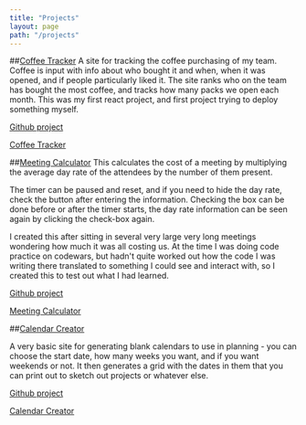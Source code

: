 ```yaml
---
title: "Projects"
layout: page
path: "/projects"
---
```


##[Coffee Tracker](http://coffee-tracker.eleanormollett.com/)
A site for tracking the coffee purchasing of my team. Coffee is input with info about who bought it and when, when it was opened, and if people particularly liked it. The site ranks who on the team has bought the most coffee, and tracks how many packs we open each month. This was my first react project, and first project trying to deploy something myself.

[Github project](https://github.com/emollett/coffee-tracker)

[Coffee Tracker](http://coffee-tracker.eleanormollett.com/)

##[Meeting Calculator](https://emollett.github.io/meeting-value/index)
This calculates the cost of a meeting by multiplying the average day rate of the attendees by the number of them present.

The timer can be paused and reset, and if you need to hide the day rate, check the button after entering the information. Checking the box can be done before or after the timer starts, the day rate information can be seen again by clicking the check-box again.

I created this after sitting in several very large very long meetings wondering how much it was all costing us. At the time I was doing code practice on codewars, but hadn't quite worked out how the code I was writing there translated to something I could see and interact with, so I created this to test out what I had learned.

[Github project](https://github.com/emollett/meeting-value)

[Meeting Calculator](https://emollett.github.io/meeting-value/index)

##[Calendar Creator](https://emollett.github.io/calendar/calendar)

A very basic site for generating blank calendars to use in planning - you can choose the start date, how many weeks you want, and if you want weekends or not. It then generates a grid with the dates in them that you can print out to sketch out projects or whatever else.

[Github project](https://github.com/emollett/calendar)

[Calendar Creator](https://emollett.github.io/calendar/calendar)
